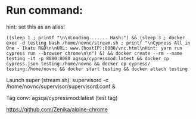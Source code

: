 # Run command:
hint: set this as an alias!

`((sleep 1 ; printf "\n\nLoading....... Hash:") && (sleep 3 ; docker exec -d testing bash /home/novnc/stream.sh ; printf "\nCypress All in One - Ikatu R&D\n\nURL: www.(hostIP):8080/vnc.html\nHint: yarn run cypress run --browser chrome\n\n") &) && docker create --rm --name testing -it -p 8080:8080 agsqa/cypressmod:latest && docker cp cypress.json testing:/home/novnc && docker cp cypress/ testing:/home/novnc && docker start testing && docker attach testing`

Launch super (stream.sh):
supervisord -c /home/novnc/supervisor/supervisord.conf &

Tag conv: agsqa/cypressmod:latest (test tag)

https://github.com/Zenika/alpine-chrome

